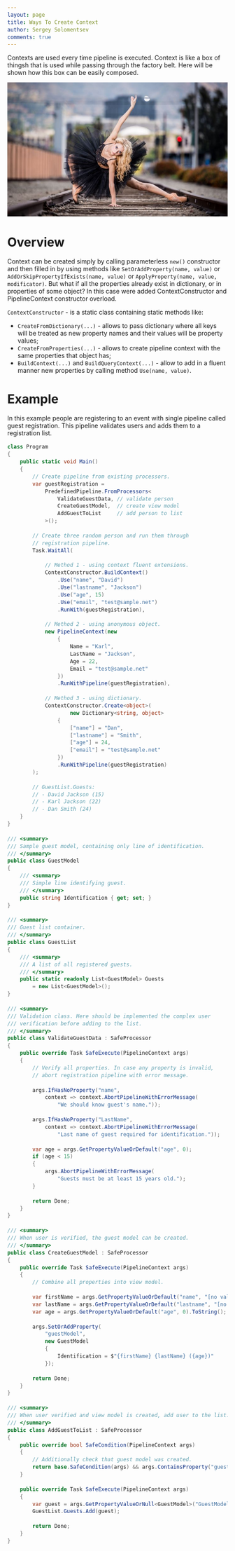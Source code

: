 ```yaml
---
layout: page
title: Ways To Create Context
author: Sergey Solomentsev
comments: true
---
```


Contexts are used every time pipeline is executed. Context is like a box of thingsh that is used while passing through the factory belt. Here will be shown how this box can be easily composed.

![Balerine on the railway](/assets/posts/ways-to-create-context/balerine.jpg)

# Overview

Context can be created simply by calling parameterless `new()` constructor and then filled in by using methods like `SetOrAddProperty(name, value)` or `AddOrSkipPropertyIfExists(name, value)` or `ApplyProperty(name, value, modificator)`. But what if all the properties already exist in dictionary, or in properties of some object? In this case were added ContextConstructor and PipelineContext constructor overload.

`ContextConstructor` - is a static class containing static methods like:

- `CreateFromDictionary(...)` - allows to pass dictionary where all keys will be treated as new property names and their values will be property values;
- `CreateFromProperties(...)` - allows to create pipeline context with the same properties that object has;
- `BuildContext(...)` and `BuildQueryContext(...)` - allow to add in a fluent manner new properties by calling method `Use(name, value)`.

# Example

In this example people are registering to an event with single pipeline called guest registration. This pipeline validates users and adds them to a registration list.

```c#
class Program
{
    public static void Main()
    {
        // Create pipeline from existing processors.
        var guestRegistration = 
            PredefinedPipeline.FromProcessors<
                ValidateGuestData, // validate person
                CreateGuestModel,  // create view model
                AddGuestToList     // add person to list
            >();

        // Create three random person and run them through
        // registration pipeline.
        Task.WaitAll(

            // Method 1 - using context fluent extensions.
            ContextConstructor.BuildContext()
                .Use("name", "David")
                .Use("lastname", "Jackson")
                .Use("age", 15)
                .Use("email", "test@sample.net")
                .RunWith(guestRegistration),

            // Method 2 - using anonymous object.
            new PipelineContext(new
                {
                    Name = "Karl",
                    LastName = "Jackson",
                    Age = 22,
                    Email = "test@sample.net"
                })
                .RunWithPipeline(guestRegistration),

            // Method 3 - using dictionary.
            ContextConstructor.Create<object>(
                    new Dictionary<string, object>
                {
                    ["name"] = "Dan",
                    ["lastname"] = "Smith",
                    ["age"] = 24,
                    ["email"] = "test@sample.net"
                })
                .RunWithPipeline(guestRegistration)
        );

        // GuestList.Guests:
        // - David Jackson (15)
        // - Karl Jackson (22)
        // - Dan Smith (24)
    }
}

/// <summary>
/// Sample guest model, containing only line of identification.
/// </summary>
public class GuestModel
{
    /// <summary>
    /// Simple line identifying guest.
    /// </summary>
    public string Identification { get; set; }
}

/// <summary>
/// Guest list container.
/// </summary>
public class GuestList
{
    /// <summary>
    /// A list of all registered guests.
    /// </summary>
    public static readonly List<GuestModel> Guests 
        = new List<GuestModel>();
}

/// <summary>
/// Validation class. Here should be implemented the complex user
/// verification before adding to the list.
/// </summary>
public class ValidateGuestData : SafeProcessor
{
    public override Task SafeExecute(PipelineContext args)
    {
        // Verify all properties. In case any property is invalid,
        // abort registration pipeline with error message.

        args.IfHasNoProperty("name",
            context => context.AbortPipelineWithErrorMessage(
                "We should know guest's name."));

        args.IfHasNoProperty("LastName",
            context => context.AbortPipelineWithErrorMessage(
                "Last name of guest required for identification."));

        var age = args.GetPropertyValueOrDefault("age", 0);
        if (age < 15)
        {
            args.AbortPipelineWithErrorMessage(
                "Guests must be at least 15 years old.");
        }

        return Done;
    }
}

/// <summary>
/// When user is verified, the guest model can be created.
/// </summary>
public class CreateGuestModel : SafeProcessor
{
    public override Task SafeExecute(PipelineContext args)
    {
        // Combine all properties into view model.

        var firstName = args.GetPropertyValueOrDefault("name", "[no value]");
        var lastName = args.GetPropertyValueOrDefault("lastname", "[no value]");
        var age = args.GetPropertyValueOrDefault("age", 0).ToString();

        args.SetOrAddProperty(
            "guestModel",
            new GuestModel
            {
                Identification = $"{firstName} {lastName} ({age})"
            });

        return Done;
    }
}

/// <summary>
/// When user verified and view model is created, add user to the list.
/// </summary>
public class AddGuestToList : SafeProcessor
{
    public override bool SafeCondition(PipelineContext args)
    {
        // Additionally check that guest model was created.
        return base.SafeCondition(args) && args.ContainsProperty("guestmodel");
    }

    public override Task SafeExecute(PipelineContext args)
    {
        var guest = args.GetPropertyValueOrNull<GuestModel>("GuestModel");
        GuestList.Guests.Add(guest);

        return Done;
    }
}
```
